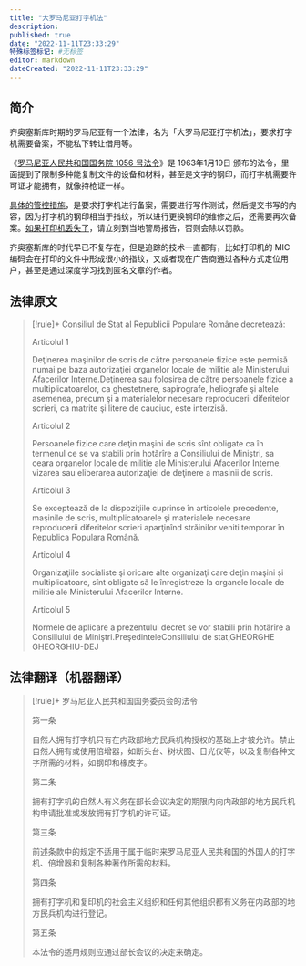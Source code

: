 ```yaml
---
title: "大罗马尼亚打字机法"
description:
published: true
date: "2022-11-11T23:33:29"
特殊标签标记: #无标签
editor: markdown
dateCreated: "2022-11-11T23:33:29"
---
```


## 简介

齐奥塞斯库时期的罗马尼亚有一个法律，名为「大罗马尼亚打字机法」，要求打字机需要备案，不能私下转让借用等。

《[罗马尼亚人民共和国国务院 1056 号法令][]》是 1963年1月19日 颁布的法令，里面提到了限制多种能复制文件的设备和材料，甚至是文字的钢印，而打字机需要许可证才能拥有，就像持枪证一样。

[罗马尼亚人民共和国国务院 1056 号法令]: https://web.archive.org/web/20221110102204/https://legislatie.just.ro/Public/DetaliiDocumentAfis/21364

[具体的管控措施][]，是要求打字机进行备案，需要进行写作测试，然后提交书写的内容，因为打字机的钢印相当于指纹，所以进行更换钢印的维修之后，还需要再次备案。[如果打印机丢失了][]，请立刻到当地警局报告，否则会除以罚款。

[具体的管控措施]: https://web.archive.org/web/20210916182237/https://gazetadebistrita.ro/dusmanul-din-umbra-al-regimului-comunist-masina-de-scris/

[如果打印机丢失了]: https://web.archive.org/web/20150904043133/https://jurnalul.ro/scinteia/special/la-militie-cu-masina-de-scris-319045.html

齐奥塞斯库的时代早已不复存在，但是追踪的技术一直都有，比如打印机的 MIC 编码会在打印的文件中形成很小的指纹，又或者现在广告商通过各种方式定位用户，甚至是通过深度学习找到匿名文章的作者。

## 法律原文

> [!rule]+ Consiliul de Stat al Republicii Populare Române decretează:
>
> Articolul 1
>
> Deţinerea maşinilor de scris de către persoanele fizice este permisă numai pe baza autorizaţiei organelor locale de militie ale Ministerului Afacerilor Interne.Deţinerea sau folosirea de către persoanele fizice a multiplicatoarelor, ca ghestetnere, sapirografe, heliografe şi altele asemenea, precum şi a materialelor necesare reproducerii diferitelor scrieri, ca matrite şi litere de cauciuc, este interzisă.
>
> Articolul 2
>
> Persoanele fizice care deţin maşini de scris sînt obligate ca în termenul ce se va stabili prin hotărîre a Consiliului de Miniştri, sa ceara organelor locale de militie ale Ministerului Afacerilor Interne, vizarea sau eliberarea autorizaţiei de deţinere a masinii de scris.
>
> Articolul 3
>
> Se exceptează de la dispoziţiile cuprinse în articolele precedente, maşinile de scris, multiplicatoarele şi materialele necesare reproducerii diferitelor scrieri aparţinînd străinilor veniti temporar în Republica Populara Română.
>
> Articolul 4
>
> Organizaţiile socialiste şi oricare alte organizaţi care deţin maşini şi multiplicatoare, sînt obligate să le înregistreze la organele locale de militie ale Ministerului Afacerilor Interne.
>
> Articolul 5
>
> Normele de aplicare a prezentului decret se vor stabili prin hotărîre a Consiliului de Miniştri.PreşedinteleConsiliului de stat,GHEORGHE GHEORGHIU-DEJ

## 法律翻译（机器翻译）

> [!rule]+ 罗马尼亚人民共和国国务委员会的法令
>
> 第一条
>
> 自然人拥有打字机只有在内政部地方民兵机构授权的基础上才被允许。禁止自然人拥有或使用倍增器，如断头台、树状图、日光仪等，以及复制各种文字所需的材料，如钢印和橡皮字。
>
> 第二条
>
> 拥有打字机的自然人有义务在部长会议决定的期限内向内政部的地方民兵机构申请批准或发放拥有打字机的许可证。
>
> 第三条
>
> 前述条款中的规定不适用于属于临时来罗马尼亚人民共和国的外国人的打字机、倍增器和复制各种著作所需的材料。
>
> 第四条
>
> 拥有打字机和复印机的社会主义组织和任何其他组织都有义务在内政部的地方民兵机构进行登记。
>
> 第五条
>
> 本法令的适用规则应通过部长会议的决定来确定。
